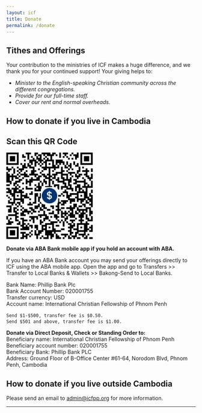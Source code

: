 ```yaml
---
layout: icf
title: Donate
permalink: /donate
---
```

## Tithes and Offerings
Your contribution to the ministries of ICF makes a huge difference, and we thank
you for your continued support!
Your giving helps to:
- *Minister to the English-speaking Christian community across the different congregations.*
- *Provide for our full-time staff.*
- *Cover our rent and normal overheads.*

## How to donate if you live in Cambodia
## Scan this QR Code
![QR Code](/assets/images/donate-qr-code.jpg)

**Donate via ABA Bank mobile app if you hold an account with ABA.**

If you have an ABA Bank account you may send your offerings directly to ICF using the ABA mobile app.
Open the app and go to Transfers >> Transfer to Local Banks & Wallets >> Bakong-Send to Local Banks.

Bank Name: Phillip Bank Plc<br>
Bank Account Number: 020001755<br>
Transfer currency: USD<br>
Account name: International Christian Fellowship of Phnom Penh
```text
Send $1-$500, transfer fee is $0.50.
Send $501 and above, transfer fee is $1.00.
```

**Donate via Direct Deposit, Check or Standing Order to:**<br>
Beneficiary name: International Christian Fellowship of Phnom Penh<br>
Beneficiary account number: 020001755<br>
Beneficiary Bank: Phillip Bank PLC<br>
Address: Ground Floor of B-Office Center #61-64, Norodom Blvd, Phnom Penh, Cambodia

## How to donate if you live outside Cambodia
Please send an email to [admin@icfpp.org](mailto:admin@icfpp.org) for more information.

---
